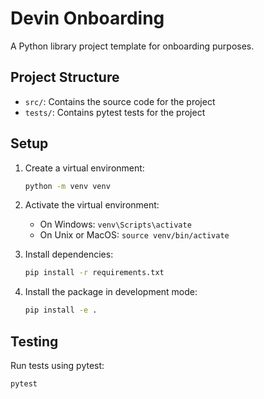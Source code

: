 # Devin Onboarding

A Python library project template for onboarding purposes.

## Project Structure

- `src/`: Contains the source code for the project
- `tests/`: Contains pytest tests for the project

## Setup

1. Create a virtual environment:
   ```bash
   python -m venv venv
   ```

2. Activate the virtual environment:
   - On Windows: `venv\Scripts\activate`
   - On Unix or MacOS: `source venv/bin/activate`

3. Install dependencies:
   ```bash
   pip install -r requirements.txt
   ```

4. Install the package in development mode:
   ```bash
   pip install -e .
   ```

## Testing

Run tests using pytest:
```bash
pytest
```
